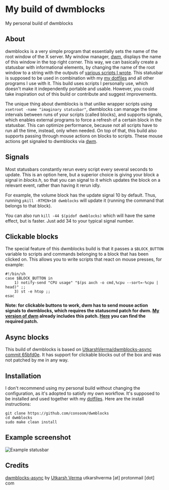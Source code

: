 # My build of dwmblocks

My personal build of dwmblocks

## About
dwmblocks is a very simple program that essentially sets the name of the root window of the X server. My window manager, [dwm](https://github.com/consoom/dwm), displays the name of this window in the top right corner. This way, we can basically create a statusbar with informational elements, by changing the name of the root window to a string with the outputs of [various scripts I wrote](https://github.com/consoom/comfydots/tree/main/scripts/.local/bin/statusbar). This statusbar is supposed to be used in combination with my [my dotfiles](https://github.com/consoom/comfydots) and all other programs I use with it. This build uses scripts I personally use, which doesn't make it independently portable and usable. However, you could take inspiration out of this build or contribute and suggest improvements. 

The unique thing about dwmblocks is that unlike wrapper scripts using `xsetroot -name "imaginary statusbar"`, dwmblocks can manage the time intervals between runs of your scripts (called blocks), and supports signals, which enables external programs to force a refresh of a certain block in the statusbar. This can optimize performance, because not all scripts have to run all the time, instead, only when needed. On top of that, this build also supports passing through mouse actions on blocks to scripts. These mouse actions get signaled to dwmblocks via [dwm](https://github.com/consoom/dwm).

## Signals
Most statusbars constantly rerun every script every several seconds to update. This is an option here, but a superior choice is giving your block a signal in *blocks.h*, so that you can signal to it which updates the block on a relevant event, rather than having it rerun idly.

For example, the volume block has the update signal 10 by default. Thus, running `pkill -RTMIN+10 dwmblocks` will update it (running the command that belongs to that block).

You can also run `kill -44 $(pidof dwmblocks)` which will have the same effect, but is faster. Just add 34 to your typical signal number.

## Clickable blocks
The special feature of this dwmblocks build is that it passes a `$BLOCK_BUTTON` variable to scripts and commands belonging to a block that has been clicked on. This allows you to write scripts that react on mouse presses, for example:
```
#!/bin/sh
case $BLOCK_BUTTON in
	1) notify-send "CPU usage" "$(ps axch -o cmd,%cpu --sort=-%cpu | head)" ;;
	3) st -e htop ;;
esac
```
**Note: for clickable buttons to work, dwm has to send mouse action signals to dwmblocks, which requires the statuscmd patch for dwm. [My version of dwm](https://github.com/consoom/dwm) already includes this patch. [Here](https://dwm.suckless.org/patches/statuscmd/) you can find the required patch.**

## Async blocks
This build of dwmblocks is based on [UtkarshVerma/dwmblocks-async commit 65bfd0e](https://github.com/UtkarshVerma/dwmblocks-async). It has support for clickable blocks out of the box and was not patched by me in any way.

## Installation
I don't recommend using my personal build without changing the configuration, as it's adopted to satisfy my own workflow. It's supposed to be installed and used together with my [dotfiles](https://github.com/consoom/comfydots). Here are the install instructions:
```
git clone https://github.com/consoom/dwmblocks
cd dwmblocks
sudo make clean install
```

## Example screenshot
![Example statusbar](https://user-images.githubusercontent.com/33983173/166840608-f505e0c4-adfa-4229-a52d-1c80861ce383.png)

## Credits
[dwmblocks-async](https://github.com/UtkarshVerma/dwmblocks-async) by [Utkarsh Verma](https://github.com/UtkarshVerma)
utkarshverma [at] protonmail [dot] com
